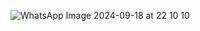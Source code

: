 
![WhatsApp Image 2024-09-18 at 22 10 10](https://github.com/user-attachments/assets/6f8a69c0-465d-40c7-a9a1-b93a60abdcbe)
